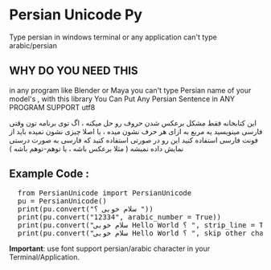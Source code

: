 # Persian Unicode Py 
Type persian in windows terminal or any application can't type arabic/persian




## WHY DO YOU NEED THIS
in any program like Blender or Maya you can't type Persian name of your model's , with this library You Can Put Any Persian Sentence in ANY PROGRAM SUPPORT utf8


این کتابخانه فقط مشکل برعکس شدن حروف رو حل میکنه ، اگ توی برنامه تون وقتی فارسی مینویسید یه مربع به ازای هر حرف نشون میده ، یا اصلا چیزی نشون نمیده باید از فونت فارسی استفاده کنید
این رو در صورتی استفاده کنید که فارسی به صورت درستی نمایش داده نمیشه ( مثلا برعکس باشه ، یا توهم‌-توهم باشه )
## Example Code :
<pre>
  from PersianUnicode import PersianUnicode
  pu = PersianUnicode()
  print(pu.convert("سلام خوبی ؟ "))                                       # Common Use 
  print(pu.convert("12334", arabic_number = True))                      # replace EN number with Arabic Number
  print(pu.convert("سلام خوبی Hello World ؟ ", strip_line = True))        # Use strip() in every line
  print(pu.convert("سلام خوبی Hello World ؟ ", skip_other_char = True))   # skip char exclude persian/arabic, "skip_other_char" skip EN char too
</pre>

**Important**: use font support persian/arabic character in your Terminal/Application.
